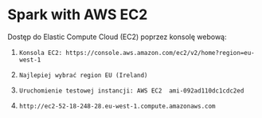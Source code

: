 
# Spark with AWS EC2

Dostęp do Elastic Compute Cloud (EC2) poprzez konsolę webową:
1.     Konsola EC2: https://console.aws.amazon.com/ec2/v2/home?region=eu-west-1
2.     Najlepiej wybrać region EU (Ireland)
3.     Uruchomienie testowej instancji: AWS EC2  ami-092ad110dc1cdc2ed 
4.     http://ec2-52-18-248-28.eu-west-1.compute.amazonaws.com
